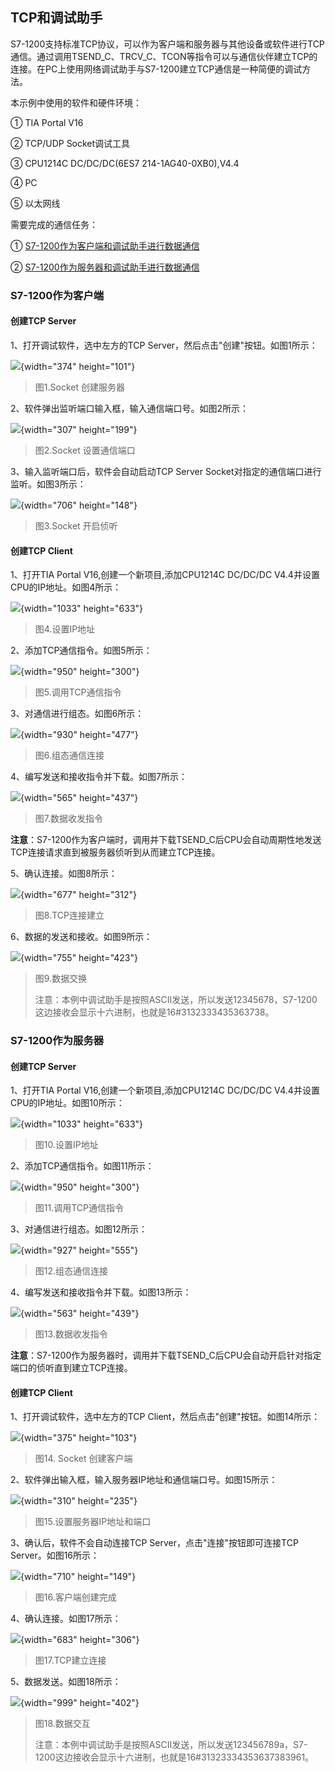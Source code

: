 ## TCP和调试助手

S7-1200支持标准TCP协议，可以作为客户端和服务器与其他设备或软件进行TCP通信。通过调用TSEND_C、TRCV_C、TCON等指令可以与通信伙伴建立TCP的连接。在PC上使用网络调试助手与S7-1200建立TCP通信是一种简便的调试方法。

本示例中使用的软件和硬件环境：

① TIA Portal V16

② TCP/UDP Socket调试工具

③ CPU1214C DC/DC/DC(6ES7 214-1AG40-0XB0),V4.4

④ PC

⑤ 以太网线

需要完成的通信任务：

① [S7-1200作为客户端和调试助手进行数据通信](03-3rd_party.html#Client)

② [S7-1200作为服务器和调试助手进行数据通信](03-3rd_party.html#Server)

### S7-1200作为客户端

#### 创建TCP Server

1、打开调试软件，选中左方的TCP Server，然后点击"创建"按钮。如图1所示：

![](images/03-01.png){width="374" height="101"}

> 图1.Socket 创建服务器

2、软件弹出监听端口输入框，输入通信端口号。如图2所示：

![](images/03-02.jpg){width="307" height="199"}

> 图2.Socket 设置通信端口

3、输入监听端口后，软件会自动启动TCP Server
Socket对指定的通信端口进行监听。如图3所示：

![](images/03-03.PNG){width="706" height="148"}

> 图3.Socket 开启侦听

#### 创建TCP Client

1、打开TIA Portal V16,创建一个新项目,添加CPU1214C DC/DC/DC
V4.4并设置CPU的IP地址。如图4所示：

![](images/03-04.jpg){width="1033" height="633"}

> 图4.设置IP地址

2、添加TCP通信指令。如图5所示：

![](images/03-05.jpg){width="950" height="300"}

> 图5.调用TCP通信指令

3、对通信进行组态。如图6所示：

![](images/03-06.png){width="930" height="477"}

> 图6.组态通信连接

4、编写发送和接收指令并下载。如图7所示：

![](images/03-07.PNG){width="565" height="437"}

> 图7.数据收发指令

**注意**：S7-1200作为客户端时，调用并下载TSEND_C后CPU会自动周期性地发送TCP连接请求直到被服务器侦听到从而建立TCP连接。

5、确认连接。如图8所示：

![](images/03-08.png){width="677" height="312"}

> 图8.TCP连接建立

6、数据的发送和接收。如图9所示：

![](images/03-09.PNG){width="755" height="423"}

> 图9.数据交换
>
> 注意：本例中调试助手是按照ASCII发送，所以发送12345678，S7-1200这边接收会显示十六进制，也就是16#3132333435363738。

### S7-1200作为服务器

#### 创建TCP Server

1、打开TIA Portal V16,创建一个新项目,添加CPU1214C DC/DC/DC
V4.4并设置CPU的IP地址。如图10所示：

![](images/03-04.jpg){width="1033" height="633"}

> 图10.设置IP地址

2、添加TCP通信指令。如图11所示：

![](images/03-05.jpg){width="950" height="300"}

> 图11.调用TCP通信指令

3、对通信进行组态。如图12所示：

![](images/03-10.png){width="927" height="555"}

> 图12.组态通信连接

4、编写发送和接收指令并下载。如图13所示：

![](images/03-11.PNG){width="563" height="439"}

> 图13.数据收发指令

**注意**：S7-1200作为服务器时，调用并下载TSEND_C后CPU会自动开启针对指定端口的侦听直到建立TCP连接。

#### 创建TCP Client

1、打开调试软件，选中左方的TCP Client，然后点击"创建"按钮。如图14所示：

![](images/03-12.png){width="375" height="103"}

> 图14. Socket 创建客户端

2、软件弹出输入框，输入服务器IP地址和通信端口号。如图15所示：

![](images/03-13.jpg){width="310" height="235"}

> 图15.设置服务器IP地址和端口

3、确认后，软件不会自动连接TCP Server，点击"连接"按钮即可连接TCP
Server。如图16所示：

![](images/03-14.PNG){width="710" height="149"}

> 图16.客户端创建完成

4、确认连接。如图17所示：

![](images/03-15.png){width="683" height="306"}

> 图17.TCP建立连接

5、数据发送。如图18所示：

![](images/03-16.PNG){width="999" height="402"}

> 图18.数据交互
>
> 注意：本例中调试助手是按照ASCII发送，所以发送123456789a，S7-1200这边接收会显示十六进制，也就是16#31323334353637383961。
